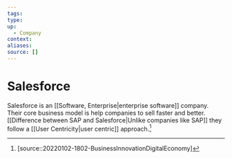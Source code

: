 ```yaml
---
tags:
type:
up:
  - Company
context:
aliases:
source: []
---
```


# Salesforce

Salesforce is an [[Software, Enterprise|enterprise software]] company. Their core business model is help companies to sell faster and better. [[Difference between SAP and Salesforce|Unlike companies like SAP]] they follow a [[User Centricity|user centric]] approach.[^1]

[^1]: [source::20220102-1802-BusinessInnovationDigitalEconomy]

